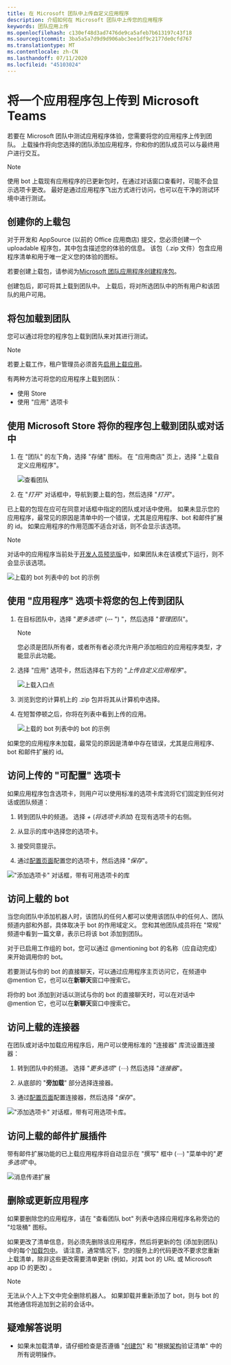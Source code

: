 ```yaml
---
title: 在 Microsoft 团队中上传自定义应用程序
description: 介绍如何在 Microsoft 团队中上传您的应用程序
keywords: 团队应用上传
ms.openlocfilehash: c130ef48d3ad7476de9ca5afeb7b613197c43f18
ms.sourcegitcommit: 3ba5a5a7d9d9d906abc3ee1df9c2177de0cfd767
ms.translationtype: MT
ms.contentlocale: zh-CN
ms.lasthandoff: 07/11/2020
ms.locfileid: "45103024"
---
```

# <a name="upload-an-app-package-to-microsoft-teams"></a>将一个应用程序包上传到 Microsoft Teams

若要在 Microsoft 团队中测试应用程序体验，您需要将您的应用程序上传到团队。 上载操作将向您选择的团队添加应用程序，你和你的团队成员可以与最终用户进行交互。

> [!NOTE]
> 使用 bot 上载现有应用程序的已更新包时，在通过对话窗口查看时，可能不会显示选项卡更改。 最好是通过应用程序飞出方式进行访问，也可以在干净的测试环境中进行测试。

## <a name="create-your-upload-package"></a>创建你的上载包

对于开发和 AppSource (以前的 Office 应用商店) 提交，您必须创建一个 uploadable 程序包，其中包含描述您的体验的信息。 该包（.zip 文件）包含应用程序清单和用于唯一定义您的体验的图标。

若要创建上载包，请参阅为[Microsoft 团队应用程序创建程序包](../build-and-test/apps-package.md)。

创建包后，即可将其上载到团队中。 上载后，将对所选团队中的所有用户和该团队的用户可用。

## <a name="load-your-package-into-teams"></a>将包加载到团队

您可以通过将您的程序包上载到团队来对其进行测试。

> [!NOTE]
> 若要上载工作，租户管理员必须首先[启用上载应用](/microsoftteams/admin-settings)。

有两种方法可将您的应用程序上载到团队：

* 使用 Store
* 使用 "应用" 选项卡

## <a name="upload-your-package-into-a-team-or-conversation-using-the-store"></a>使用 Microsoft Store 将你的程序包上载到团队或对话中

1. 在 "团队" 的左下角，选择 "存储" 图标。 在 "应用商店" 页上，选择 "上载自定义应用程序"。

   ![查看团队](../../assets/images/store-upload-a-custom-app.png)

2. 在 "*打开*" 对话框中，导航到要上载的包，然后选择 "*打开*"。

已上载的包现在应可在同意对话框中指定的团队或对话中使用。 如果未显示您的应用程序，最常见的原因是清单中的一个错误，尤其是应用程序、bot 和邮件扩展的 id。 如果应用程序的作用范围不适合对话，则不会显示该选项。

>[!NOTE]
> 对话中的应用程序当前处于[开发人员预览版](../../resources/dev-preview/developer-preview-intro.md)中，如果团队未在该模式下运行，则不会显示该选项。

![上载的 bot 列表中的 bot 的示例](../../assets/images/botinlist.jpg)

## <a name="upload-your-package-into-a-team-using-the-apps-tab"></a>使用 "应用程序" 选项卡将您的包上传到团队

1. 在目标团队中，选择 "*更多选项*" (**&#8943;** ") "，然后选择 "*管理团队*"。

   > [!NOTE]
   > 您必须是团队所有者，或者所有者必须允许用户添加相应的应用程序类型，才能显示此功能。

2. 选择 "应用" 选项卡，然后选择右下方的 "*上传自定义应用程序*"。

   ![上载入口点](../../assets/images/UploadACustomApp.png)

3. 浏览到您的计算机上的 .zip 包并将其从计算机中选择。

4. 在短暂停顿之后，你将在列表中看到上传的应用。

   ![上载的 bot 列表中的 bot 的示例](../../assets/images/botinlist.jpg)

如果您的应用程序未加载，最常见的原因是清单中存在错误，尤其是应用程序、bot 和邮件扩展的 id。

## <a name="accessing-your-uploaded-configurable-tab"></a>访问上传的 "可配置" 选项卡

如果应用程序包含选项卡，则用户可以使用标准的选项卡库流将它们固定到任何对话或团队频道：

1. 转到团队中的频道。 选择 *+* (*将选项卡添加*) 在现有选项卡的右侧。

2. 从显示的库中选择您的选项卡。

3. 接受同意提示。

4. 通过[配置页面](../../tabs/how-to/create-tab-pages/configuration-page.md)配置您的选项卡，然后选择 "*保存*"。

  !["添加选项卡" 对话框，带有可用选项卡的库](../../assets/images/tab_gallery.png)

## <a name="accessing-your-uploaded-bot"></a>访问上载的 bot

当您向团队中添加机器人时，该团队的任何人都可以使用该团队中的任何人、团队频道内部和外部，具体取决于 bot 的作用域定义。 您和其他团队成员将在 "常规" 频道中看到一篇文章，表示已将该 bot 添加到团队。

对于已启用工作组的 bot，您可以通过 @mentioning bot 的名称（应自动完成）来开始调用你的 bot。

若要测试与你的 bot 的直接聊天，可以通过应用程序主页访问它，在频道中 @mention 它，也可以在**新聊天**窗口中搜索它。

将你的 bot 添加到对话以测试与你的 bot 的直接聊天时，可以在对话中 @mention 它，也可以在**新聊天**窗口中搜索它。

## <a name="accessing-your-uploaded-connector"></a>访问上载的连接器

在团队或对话中加载应用程序后，用户可以使用标准的 "连接器" 库流设置连接器：

1. 转到团队中的频道。 选择 "*更多选项*" (*&#8943;*) 然后选择 "*连接器*"。

2. 从底部的 "**旁加载**" 部分选择连接器。

3. 通过[配置页面](../../webhooks-and-connectors/how-to/connectors-creating.md)配置连接器，然后选择 "*保存*"。

  !["添加选项卡" 对话框，带有可用选项卡库。](../../assets/images/connector_gallery.png)

## <a name="accessing-your-uploaded-messaging-extension"></a>访问上载的邮件扩展插件

带有邮件扩展功能的已上载应用程序将自动显示在 "撰写" 框中 (*&#8943;*) "菜单中的"*更多选项*"中。

![消息传递扩展](../../assets/images/compose-extensions/cesampleapp.png)

## <a name="removing-or-updating-your-app"></a>删除或更新应用程序

如果要删除您的应用程序，请在 "查看团队 bot" 列表中选择应用程序名称旁边的 "垃圾桶" 图标。

如果更改了清单信息，则必须先删除该应用程序，然后将更新的包 (添加到团队) 中的每个[加载包中](#load-your-package-into-teams)。 请注意，通常情况下，您的服务上的代码更改不要求您重新上载清单，除非这些更改需要清单更新 (例如，对其 bot 的 URL 或 Microsoft app ID 的更改) 。

> [!NOTE]
> 无法从个人上下文中完全删除机器人。 如果卸载并重新添加了 bot，则与 bot 的其他通信将追加到之前的会话中。

## <a name="troubleshooting-notes"></a>疑难解答说明

* 如果未加载清单，请仔细检查是否遵循 "[创建包](../../concepts/build-and-test/apps-package.md)" 和 "根据[架构](../../resources/schema/manifest-schema.md)验证清单" 中的所有说明操作。

